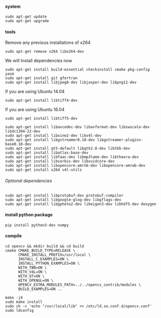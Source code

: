 #### system
```
sudo apt-get update
sudo apt-get upgrade
```

#### tools
Remove any previous installations of x264


```
sudo apt-get remove x264 libx264-dev
```

We will Install dependencies now

``` 
sudo apt-get install build-essential checkinstall cmake pkg-config yasm
sudo apt-get install git gfortran
sudo apt-get install libjpeg8-dev libjasper-dev libpng12-dev
```

If you are using Ubuntu 14.04
```
sudo apt-get install libtiff4-dev
```
If you are using Ubuntu 16.04
```
sudo apt-get install libtiff5-dev
```

```
sudo apt-get install libavcodec-dev libavformat-dev libswscale-dev libdc1394-22-dev
sudo apt-get install libxine2-dev libv4l-dev
sudo apt-get install libgstreamer0.10-dev libgstreamer-plugins-base0.10-dev
sudo apt-get install qt5-default libgtk2.0-dev libtbb-dev
sudo apt-get install libatlas-base-dev
sudo apt-get install libfaac-dev libmp3lame-dev libtheora-dev
sudo apt-get install libvorbis-dev libxvidcore-dev
sudo apt-get install libopencore-amrnb-dev libopencore-amrwb-dev
sudo apt-get install x264 v4l-utils
```
###### Optional dependencies
```
sudo apt-get install libprotobuf-dev protobuf-compiler
sudo apt-get install libgoogle-glog-dev libgflags-dev
sudo apt-get install libgphoto2-dev libeigen3-dev libhdf5-dev doxygen
```

#### install python package
```
pip install python3-dev numpy
```

#### compile
```
cd opencv && mkdir build && cd build
cmake CMAKE_BUILD_TYPE=RELEASE \
      CMAKE_INSTALL_PREFIX=/usr/local \
      INSTALL_C_EXAMPLES=ON \
      INSTALL_PYTHON_EXAMPLES=ON \
      WITH_TBB=ON \
      WITH_V4L=ON \
      WITH_QT=ON \
      WITH_OPENGL=ON \
      OPENCV_EXTRA_MODULES_PATH=../../opencv_contrib/modules \
      BUILD_EXAMPLES=ON ..

make -j4
sudo make install
sudo sh -c 'echo "/usr/local/lib" >> /etc/ld.so.conf.d/opencv.conf'
sudo ldconfig
```
